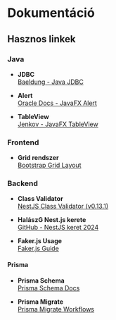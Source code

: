 # Dokumentáció

## Hasznos linkek

### Java
- **JDBC**  
  [Baeldung - Java JDBC](https://www.baeldung.com/java-jdbc)

- **Alert**  
  [Oracle Docs - JavaFX Alert](https://docs.oracle.com/javase/8/javafx/api/javafx/scene/control/Alert.html)

- **TableView**  
  [Jenkov - JavaFX TableView](https://jenkov.com/tutorials/javafx/tableview.html)

### Frontend
- **Grid rendszer**  
  [Bootstrap Grid Layout](https://getbootstrap.com/docs/4.1/layout/grid/)

### Backend
- **Class Validator**  
  [NestJS Class Validator (v0.13.1)](https://www.npmjs.com/package/@nestjs/class-validator/v/0.13.1)

- **HalászG Nest.js kerete**  
  [GitHub - NestJS keret 2024](https://github.com/hgabor/nestjs-keret-2024)

- **Faker.js Usage**  
  [Faker.js Guide](https://fakerjs.dev/guide/usage.html)

#### Prisma
- **Prisma Schema**  
  [Prisma Schema Docs](https://www.prisma.io/docs/orm/prisma-schema)

- **Prisma Migrate**  
  [Prisma Migrate Workflows](https://www.prisma.io/docs/orm/prisma-migrate/workflows/seeding)